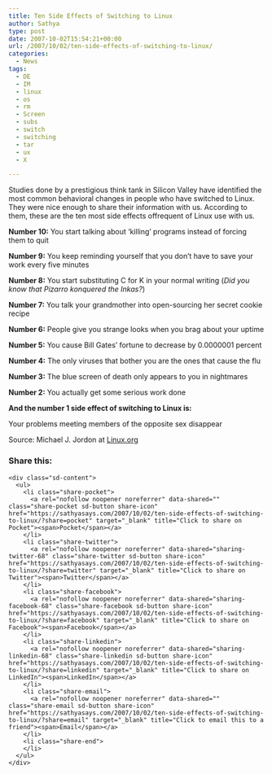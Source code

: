 ```yaml
---
title: Ten Side Effects of Switching to Linux
author: Sathya
type: post
date: 2007-10-02T15:54:21+00:00
url: /2007/10/02/ten-side-effects-of-switching-to-linux/
categories:
  - News
tags:
  - DE
  - IM
  - linux
  - os
  - rm
  - Screen
  - subs
  - switch
  - switching
  - tar
  - ux
  - X

---
```

Studies done by a prestigious think tank in Silicon Valley have identified the most common behavioral changes in people who have switched to Linux. They were nice enough to share their information with us. According to them, these are the ten most side effects offrequent of Linux use with us.

**Number 10:** You start talking about &#8216;killing&#8217; programs instead of forcing them to quit

**Number 9:** You keep reminding yourself that you don&#8217;t have to save your work every five minutes

**Number 8:** You start substituting C for K in your normal writing (_Did you know that Pizarro konquered the Inkas?_)

**Number 7:** You talk your grandmother into open-sourcing her secret cookie recipe

**Number 6:** People give you strange looks when you brag about your uptime

**Number 5:** You cause Bill Gates&#8217; fortune to decrease by 0.0000001 percent

**Number 4:** The only viruses that bother you are the ones that cause the flu

**Number 3:** The blue screen of death only appears to you in nightmares

**Number 2:** You actually get some serious work done

**And the number 1 side effect of switching to Linux is:**
  
Your problems meeting members of the opposite sex disappear

Source: Michael J. Jordon at [Linux.org][1]

<div class="sharedaddy sd-sharing-enabled">
  <div class="robots-nocontent sd-block sd-social sd-social-icon-text sd-sharing">
    <h3 class="sd-title">
      Share this:
    </h3>
    
    <div class="sd-content">
      <ul>
        <li class="share-pocket">
          <a rel="nofollow noopener noreferrer" data-shared="" class="share-pocket sd-button share-icon" href="https://sathyasays.com/2007/10/02/ten-side-effects-of-switching-to-linux/?share=pocket" target="_blank" title="Click to share on Pocket"><span>Pocket</span></a>
        </li>
        <li class="share-twitter">
          <a rel="nofollow noopener noreferrer" data-shared="sharing-twitter-68" class="share-twitter sd-button share-icon" href="https://sathyasays.com/2007/10/02/ten-side-effects-of-switching-to-linux/?share=twitter" target="_blank" title="Click to share on Twitter"><span>Twitter</span></a>
        </li>
        <li class="share-facebook">
          <a rel="nofollow noopener noreferrer" data-shared="sharing-facebook-68" class="share-facebook sd-button share-icon" href="https://sathyasays.com/2007/10/02/ten-side-effects-of-switching-to-linux/?share=facebook" target="_blank" title="Click to share on Facebook"><span>Facebook</span></a>
        </li>
        <li class="share-linkedin">
          <a rel="nofollow noopener noreferrer" data-shared="sharing-linkedin-68" class="share-linkedin sd-button share-icon" href="https://sathyasays.com/2007/10/02/ten-side-effects-of-switching-to-linux/?share=linkedin" target="_blank" title="Click to share on LinkedIn"><span>LinkedIn</span></a>
        </li>
        <li class="share-email">
          <a rel="nofollow noopener noreferrer" data-shared="" class="share-email sd-button share-icon" href="https://sathyasays.com/2007/10/02/ten-side-effects-of-switching-to-linux/?share=email" target="_blank" title="Click to email this to a friend"><span>Email</span></a>
        </li>
        <li class="share-end">
        </li>
      </ul>
    </div>
  </div>
</div>

 [1]: http://www.linux.org/news/LO2007/teneffects.html